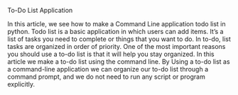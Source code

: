 To-Do List Application

In this article, we see how to make a Command Line application todo list in python. Todo list is a basic application in which users can add items.  It’s a list of tasks you need to complete or things that you want to do.  In to-do, list tasks are organized in order of priority.   One of the most important reasons you should use a to-do list is that it will help you stay organized. 
In this article we make a to-do list using the command line. By Using a to-do list as a command-line application we can organize our to-do list through a command prompt, and we do not need to run any script or program explicitly.
